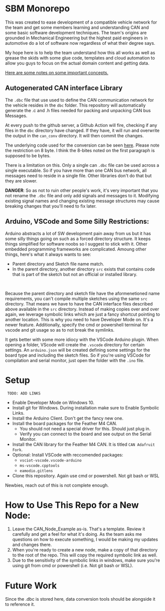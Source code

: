 # SBM Monorepo

This was created to ease development of a compatible vehicle network for the team and get some members learning and understanding CAN and some basic software development techniques. The team's origins are grounded in Mechanical Engineering but the highest paid engineers in automotive do a lot of software now regardless of what their degree says.

My hope here is to help the team understand how this all works as well as grease the skids with some glue code, templates and cloud automation to allow you guys to focus on the actual domain content and getting data.

[Here are some notes on some important concepts.](../docs/crash_course.md)

## Autogenerated CAN interface Library

The ```.dbc``` file that use used to define the CAN communication network for the vehicle resides in the ```dbc``` folder. This repository will automatically generate the .c and .h files needed for packing and unpacking CAN bus Messages. 

At every push to the github server, a Github Action will fire, checking if any files in the ```dbc``` directory have changed. If they have, it will run and overwrite the output in the ```can_conv``` directory. It will then commit the changes.

The underlying code used for the conversion can be seen [here](https://github.com/howerj/dbcc#dbc-convertercompiler). Please note the restriction on 8 byte. I think the 8-bites noted on the first paragraph is supposed to be bytes.

There is a limitation on this. Only a single can ```.dbc``` file can be used across a single executable. So if you have more than one CAN bus network, all messages need to reside in a single file. Other libraries don't do that but they are slower. 


**DANGER**: So as not to ruin other people's work, it's very important that you not rename the ```.dbc``` file and only add signals and messages to it. Modifying existing signal names and changing existing message structures may cause breaking changes that you'll need to fix later.


## Arduino, VSCode and Some Silly Restrictions:
Arduino abstracts a lot of SW development pain away from us but it has some silly things going on such as a forced directory structure.
It keeps things simplified for software noobs so I suggest to stick with it. Other embedded programming frameworks are complicated.
Amoung other things, here's what it always wants to see:
- Parent directory and Sketch file name match. 
- In the parent directory, another directory ```src``` exists that contains code that is part of the sketch but not an official or installed library.
<br>

Because the parent directory and sketch file have the aformenetioned name requirements, you can't compile multiple sketches using the same ```src``` directory. That means we have to have the CAN interface files described above available in the ```src``` directory. Instead of making copies over and over again, we leverage symbolic links which are just a fancy shortcut pointing to another location. This is why you need to have Developer Mode on. It's a newer feature. Additionally, specify the cmd or powershell terminal for vscode and git usage so as to not break the symlinks. 

It gets better with some more idiocy with the VSCode Arduino plugin. When opening a folder, VScode will create the ```.vscode``` directory for certain settings. An ```arduino.json``` will be created defining some settings for the board type and including the sketch files. So if you're using VSCode for compilation and serial monitor, just open the folder with the ```.ino``` file.


# Setup
``` TODO: ADD LINKS```
- Enable Developer Mode on Windows 10.
- Install git for Windows. During installation make sure to Enable Symbolic Links.  
- Install the Arduino Client. Don't get the fancy new one. 
- Install the board packages for the Feather M4 CAN.
    - You should not need a special driver for this. Should just plug in.
    - Verify you can connect to the board and see output on the Serial Monitor.
- Install the CAN library for the Feather M4 CAN. It is titled ```CAN Adafruit Fork```.
- Optional: Install VSCode with reccomended packages:
    - ```vsciot-vscode.vscode-arduino```
    - ```ms-vscode.cpptools```
    - ```eamodio.gitlens```
- Clone this repository. Again use cmd or powershell. Not git bash or WSL

Newbies, reach out of this is not complete enough. 

# How to Use This Repo for a New Node: 

1. Leave the CAN_Node_Example as-is. That's a template. Review it carefully and get a feel for what it's doing. As the team asks me questions on how to execute something, I would be making my updates and changes there. 
2. When you're ready to create a new node, make a copy of that directory to the root of the repo. This will copy the required symbolic link as well.
3. Due to the sensitivity of the symbolic links in windows, make sure you're using git from cmd or powershell (i.e. Not git bash or WSL).

# Future Work 

Since the .dbc is stored here, data conversion tools should be alongside it to reference it.

